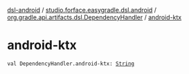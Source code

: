 [dsl-android](../../index.md) / [studio.forface.easygradle.dsl.android](../index.md) / [org.gradle.api.artifacts.dsl.DependencyHandler](index.md) / [android-ktx](./android-ktx.md)

# android-ktx

`val DependencyHandler.android-ktx: `[`String`](https://kotlinlang.org/api/latest/jvm/stdlib/kotlin/-string/index.html)